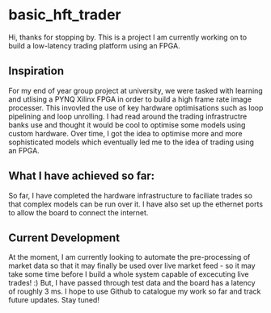 # basic_hft_trader
Hi, thanks for stopping by. This is a project I am currently working on to build a low-latency trading platform using an FPGA.

## Inspiration
For my end of year group project at university, we were tasked with learning and utlising a PYNQ Xilinx FPGA in order to build a high frame rate image processer. This invovled the use of key hardware optimisations such as loop pipelining and loop unrolling. I had read around the trading infrastructre banks use and thought it would be cool to optimise some models using custom hardware. Over time, I got the idea to optimise more and more sophisticated models which eventually led me to the idea of trading using an FPGA. 

## What I have achieved so far:
So far, I have completed the hardware infrastructure to faciliate trades so that complex models can be run over it. I have also set up the ethernet ports to allow the board to connect the internet.

## Current Development
At the moment, I am currently looking to automate the pre-processing of market data so that it may finally be used over live market feed  - so it may take some time before I build a whole system capable of excecuting live trades! :)  But, I have passed through test data and the board has a latency of roughly 3 ms. I hope to use Github to catalogue my work so far and track future updates. Stay tuned!
